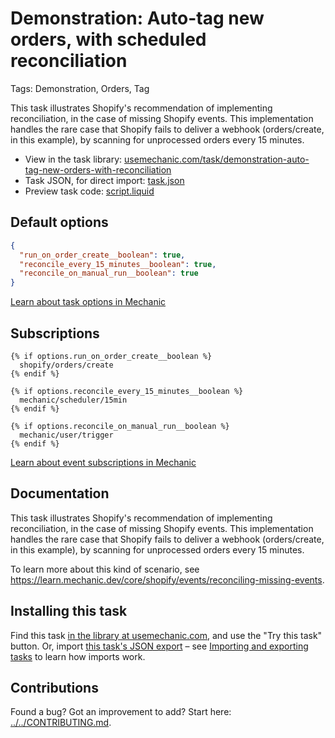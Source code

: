 # Demonstration: Auto-tag new orders, with scheduled reconciliation

Tags: Demonstration, Orders, Tag

This task illustrates Shopify's recommendation of implementing reconciliation, in the case of missing Shopify events. This implementation handles the rare case that Shopify fails to deliver a webhook (orders/create, in this example), by scanning for unprocessed orders every 15 minutes.

* View in the task library: [usemechanic.com/task/demonstration-auto-tag-new-orders-with-reconciliation](https://usemechanic.com/task/demonstration-auto-tag-new-orders-with-reconciliation)
* Task JSON, for direct import: [task.json](../../tasks/demonstration-auto-tag-new-orders-with-reconciliation.json)
* Preview task code: [script.liquid](./script.liquid)

## Default options

```json
{
  "run_on_order_create__boolean": true,
  "reconcile_every_15_minutes__boolean": true,
  "reconcile_on_manual_run__boolean": true
}
```

[Learn about task options in Mechanic](https://docs.usemechanic.com/article/471-task-options)

## Subscriptions

```liquid
{% if options.run_on_order_create__boolean %}
  shopify/orders/create
{% endif %}

{% if options.reconcile_every_15_minutes__boolean %}
  mechanic/scheduler/15min
{% endif %}

{% if options.reconcile_on_manual_run__boolean %}
  mechanic/user/trigger
{% endif %}
```

[Learn about event subscriptions in Mechanic](https://docs.usemechanic.com/article/408-subscriptions)

## Documentation

This task illustrates Shopify's recommendation of implementing reconciliation, in the case of missing Shopify events. This implementation handles the rare case that Shopify fails to deliver a webhook (orders/create, in this example), by scanning for unprocessed orders every 15 minutes.

To learn more about this kind of scenario, see https://learn.mechanic.dev/core/shopify/events/reconciling-missing-events.

## Installing this task

Find this task [in the library at usemechanic.com](https://usemechanic.com/task/demonstration-auto-tag-new-orders-with-reconciliation), and use the "Try this task" button. Or, import [this task's JSON export](../../tasks/demonstration-auto-tag-new-orders-with-reconciliation.json) – see [Importing and exporting tasks](https://docs.usemechanic.com/article/505-importing-and-exporting-tasks) to learn how imports work.

## Contributions

Found a bug? Got an improvement to add? Start here: [../../CONTRIBUTING.md](../../CONTRIBUTING.md).

